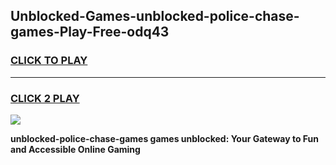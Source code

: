 
## Unblocked-Games-unblocked-police-chase-games-Play-Free-odq43
<h3>
<a href="https://premium76.site?title=unblocked-police-chase-games&ref=18A">CLICK TO PLAY</a></h3>
<hr>

<h3>
<a href="https://premium76.site?title=unblocked-police-chase-games&ref=18A">CLICK 2 PLAY</a>
  
</h3>

<a href="https://premium76.site?title=unblocked-police-chase-games&ref=18A"><img src="https://clearcache.store/games.png"></a>


**unblocked-police-chase-games games unblocked: Your Gateway to Fun and Accessible Online Gaming**
